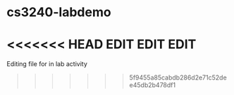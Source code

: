 # cs3240-labdemo

<<<<<<< HEAD
EDIT EDIT EDIT
=======
Editing file for in lab activity
>>>>>>> 5f9455a85cabdb286d2e71c52dee45db2b478df1
